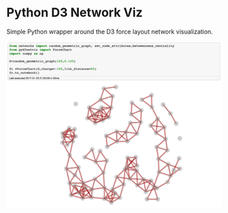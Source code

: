 # Python D3 Network Viz

Simple Python wrapper around the D3 force layout network visualization.

<img src="screenshot.png">
